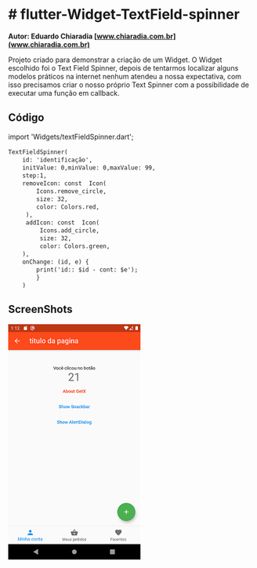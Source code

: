 # # flutter-Widget-TextField-spinner

  

**Autor: Eduardo Chiaradia
  [www.chiaradia.com.br](www.chiaradia.com.br)**

  

Projeto criado para demonstrar a criação de um Widget.
O Widget escolhido foi  o Text Field Spinner, depois de tentarmos localizar alguns modelos práticos na internet nenhum atendeu a nossa expectativa, com isso precisamos criar o nosso próprio Text Spinner com a possibilidade de executar uma função em callback.

  ## Código

import  'Widgets/textFieldSpinner.dart';

    TextFieldSpinner(
	    id: 'identificação',
	    initValue: 0,minValue: 0,maxValue: 99, 
	    step:1,
	    removeIcon: const  Icon( 
		    Icons.remove_circle, 
		    size: 32, 
		    color: Colors.red,
		 ),
		 addIcon: const  Icon( 
			 Icons.add_circle, 
			 size: 32, 
			 color: Colors.green,
		), 
		onChange: (id, e) {
			print('id:: $id - cont: $e');
			}
		)

  

## ScreenShots

![enter image description here](https://github.com/dchiaradia/futter-getx-sampleFirstProject/blob/main/assets/screenshot/ScreenShot-001.png?raw=true)

  
  
